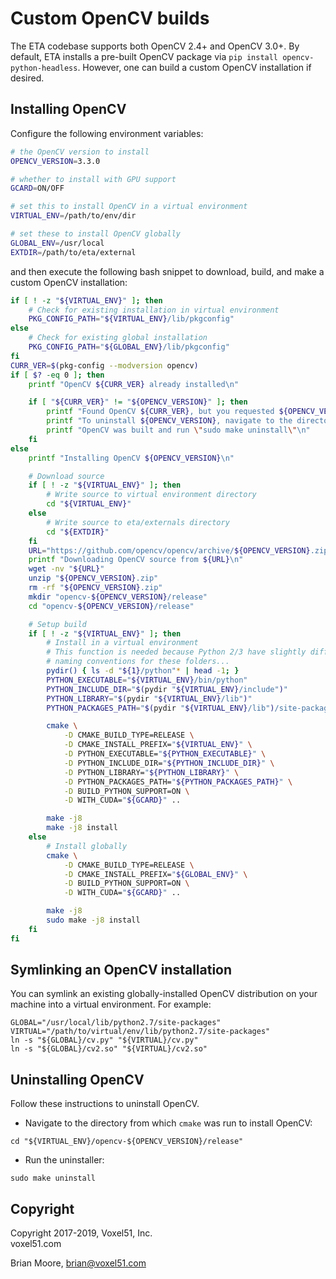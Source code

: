 # Custom OpenCV builds

The ETA codebase supports both OpenCV 2.4+ and OpenCV 3.0+. By default, ETA
installs a pre-built OpenCV package via `pip install opencv-python-headless`.
However, one can build a custom OpenCV installation if desired.


## Installing OpenCV

Configure the following environment variables:

```bash
# the OpenCV version to install
OPENCV_VERSION=3.3.0

# whether to install with GPU support
GCARD=ON/OFF

# set this to install OpenCV in a virtual environment
VIRTUAL_ENV=/path/to/env/dir

# set these to install OpenCV globally
GLOBAL_ENV=/usr/local
EXTDIR=/path/to/eta/external
```

and then execute the following bash snippet to download, build, and make a
custom OpenCV installation:

```bash
if [ ! -z "${VIRTUAL_ENV}" ]; then
    # Check for existing installation in virtual environment
    PKG_CONFIG_PATH="${VIRTUAL_ENV}/lib/pkgconfig"
else
    # Check for existing global installation
    PKG_CONFIG_PATH="${GLOBAL_ENV}/lib/pkgconfig"
fi
CURR_VER=$(pkg-config --modversion opencv)
if [ $? -eq 0 ]; then
    printf "OpenCV ${CURR_VER} already installed\n"

    if [ "${CURR_VER}" != "${OPENCV_VERSION}" ]; then
        printf "Found OpenCV ${CURR_VER}, but you requested ${OPENCV_VERSION}\n"
        printf "To uninstall ${OPENCV_VERSION}, navigate to the directory where\n"
        printf "OpenCV was built and run \"sudo make uninstall\"\n"
    fi
else
    printf "Installing OpenCV ${OPENCV_VERSION}\n"

    # Download source
    if [ ! -z "${VIRTUAL_ENV}" ]; then
        # Write source to virtual environment directory
        cd "${VIRTUAL_ENV}"
    else
        # Write source to eta/externals directory
        cd "${EXTDIR}"
    fi
    URL="https://github.com/opencv/opencv/archive/${OPENCV_VERSION}.zip"
    printf "Downloading OpenCV source from ${URL}\n"
    wget -nv "${URL}"
    unzip "${OPENCV_VERSION}.zip"
    rm -rf "${OPENCV_VERSION}.zip"
    mkdir "opencv-${OPENCV_VERSION}/release"
    cd "opencv-${OPENCV_VERSION}/release"

    # Setup build
    if [ ! -z "${VIRTUAL_ENV}" ]; then
        # Install in a virtual environment
        # This function is needed because Python 2/3 have slightly different
        # naming conventions for these folders...
        pydir() { ls -d "${1}/python"* | head -1; }
        PYTHON_EXECUTABLE="${VIRTUAL_ENV}/bin/python"
        PYTHON_INCLUDE_DIR="$(pydir "${VIRTUAL_ENV}/include")"
        PYTHON_LIBRARY="$(pydir "${VIRTUAL_ENV}/lib")"
        PYTHON_PACKAGES_PATH="$(pydir "${VIRTUAL_ENV}/lib")/site-packages"

        cmake \
            -D CMAKE_BUILD_TYPE=RELEASE \
            -D CMAKE_INSTALL_PREFIX="${VIRTUAL_ENV}" \
            -D PYTHON_EXECUTABLE="${PYTHON_EXECUTABLE}" \
            -D PYTHON_INCLUDE_DIR="${PYTHON_INCLUDE_DIR}" \
            -D PYTHON_LIBRARY="${PYTHON_LIBRARY}" \
            -D PYTHON_PACKAGES_PATH="${PYTHON_PACKAGES_PATH}" \
            -D BUILD_PYTHON_SUPPORT=ON \
            -D WITH_CUDA="${GCARD}" ..

        make -j8
        make -j8 install
    else
        # Install globally
        cmake \
            -D CMAKE_BUILD_TYPE=RELEASE \
            -D CMAKE_INSTALL_PREFIX="${GLOBAL_ENV}" \
            -D BUILD_PYTHON_SUPPORT=ON \
            -D WITH_CUDA="${GCARD}" ..

        make -j8
        sudo make -j8 install
    fi
fi
```


## Symlinking an OpenCV installation

You can symlink an existing globally-installed OpenCV distribution on your
machine into a virtual environment. For example:

```shell
GLOBAL="/usr/local/lib/python2.7/site-packages"
VIRTUAL="/path/to/virtual/env/lib/python2.7/site-packages"
ln -s "${GLOBAL}/cv.py" "${VIRTUAL}/cv.py"
ln -s "${GLOBAL}/cv2.so" "${VIRTUAL}/cv2.so"
```


## Uninstalling OpenCV

Follow these instructions to uninstall OpenCV.

* Navigate to the directory from which `cmake` was run to install OpenCV:

```shell
cd "${VIRTUAL_ENV}/opencv-${OPENCV_VERSION}/release"
```

* Run the uninstaller:

```shell
sudo make uninstall
```


## Copyright

Copyright 2017-2019, Voxel51, Inc.<br>
voxel51.com

Brian Moore, brian@voxel51.com

